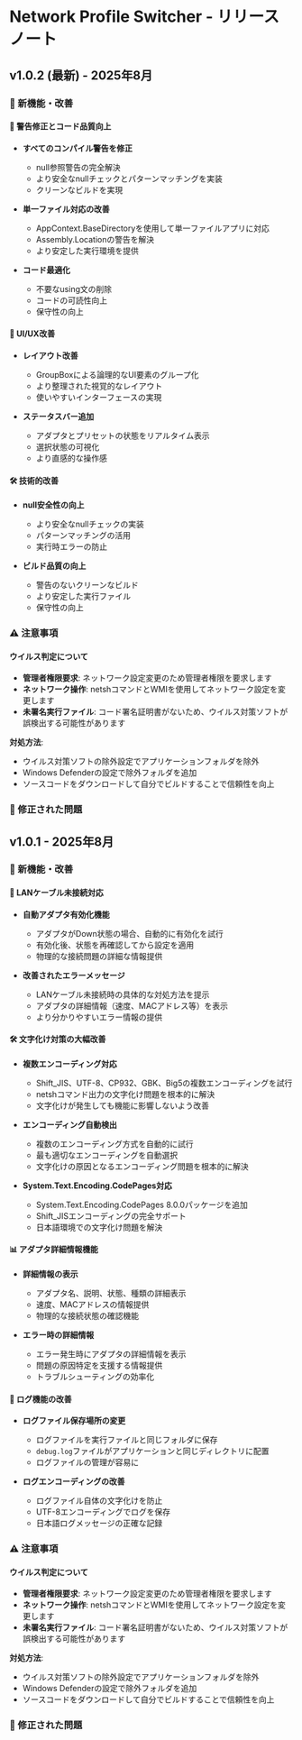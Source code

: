 # Network Profile Switcher - リリースノート

## v1.0.2 (最新) - 2025年8月

### 🎉 新機能・改善

#### 🔧 警告修正とコード品質向上
- **すべてのコンパイル警告を修正**
  - null参照警告の完全解決
  - より安全なnullチェックとパターンマッチングを実装
  - クリーンなビルドを実現

- **単一ファイル対応の改善**
  - AppContext.BaseDirectoryを使用して単一ファイルアプリに対応
  - Assembly.Locationの警告を解決
  - より安定した実行環境を提供

- **コード最適化**
  - 不要なusing文の削除
  - コードの可読性向上
  - 保守性の向上

#### 🎨 UI/UX改善
- **レイアウト改善**
  - GroupBoxによる論理的なUI要素のグループ化
  - より整理された視覚的なレイアウト
  - 使いやすいインターフェースの実現

- **ステータスバー追加**
  - アダプタとプリセットの状態をリアルタイム表示
  - 選択状態の可視化
  - より直感的な操作感

#### 🛠️ 技術的改善
- **null安全性の向上**
  - より安全なnullチェックの実装
  - パターンマッチングの活用
  - 実行時エラーの防止

- **ビルド品質の向上**
  - 警告のないクリーンなビルド
  - より安定した実行ファイル
  - 保守性の向上

### ⚠️ 注意事項

#### ウイルス判定について
- **管理者権限要求**: ネットワーク設定変更のため管理者権限を要求します
- **ネットワーク操作**: netshコマンドとWMIを使用してネットワーク設定を変更します
- **未署名実行ファイル**: コード署名証明書がないため、ウイルス対策ソフトが誤検出する可能性があります

**対処方法**:
- ウイルス対策ソフトの除外設定でアプリケーションフォルダを除外
- Windows Defenderの設定で除外フォルダを追加
- ソースコードをダウンロードして自分でビルドすることで信頼性を向上

### 🐛 修正された問題

## v1.0.1 - 2025年8月

### 🎉 新機能・改善

#### 🔧 LANケーブル未接続対応
- **自動アダプタ有効化機能**
  - アダプタがDown状態の場合、自動的に有効化を試行
  - 有効化後、状態を再確認してから設定を適用
  - 物理的な接続問題の詳細な情報提供

- **改善されたエラーメッセージ**
  - LANケーブル未接続時の具体的な対処方法を提示
  - アダプタの詳細情報（速度、MACアドレス等）を表示
  - より分かりやすいエラー情報の提供

#### 🛠️ 文字化け対策の大幅改善
- **複数エンコーディング対応**
  - Shift_JIS、UTF-8、CP932、GBK、Big5の複数エンコーディングを試行
  - netshコマンド出力の文字化け問題を根本的に解決
  - 文字化けが発生しても機能に影響しないよう改善

- **エンコーディング自動検出**
  - 複数のエンコーディング方式を自動的に試行
  - 最も適切なエンコーディングを自動選択
  - 文字化けの原因となるエンコーディング問題を根本的に解決

- **System.Text.Encoding.CodePages対応**
  - System.Text.Encoding.CodePages 8.0.0パッケージを追加
  - Shift_JISエンコーディングの完全サポート
  - 日本語環境での文字化け問題を解決

#### 📊 アダプタ詳細情報機能
- **詳細情報の表示**
  - アダプタ名、説明、状態、種類の詳細表示
  - 速度、MACアドレスの情報提供
  - 物理的な接続状態の確認機能

- **エラー時の詳細情報**
  - エラー発生時にアダプタの詳細情報を表示
  - 問題の原因特定を支援する情報提供
  - トラブルシューティングの効率化

#### 📝 ログ機能の改善
- **ログファイル保存場所の変更**
  - ログファイルを実行ファイルと同じフォルダに保存
  - `debug.log`ファイルがアプリケーションと同じディレクトリに配置
  - ログファイルの管理が容易に

- **ログエンコーディングの改善**
  - ログファイル自体の文字化けを防止
  - UTF-8エンコーディングでログを保存
  - 日本語ログメッセージの正確な記録

### ⚠️ 注意事項

#### ウイルス判定について
- **管理者権限要求**: ネットワーク設定変更のため管理者権限を要求します
- **ネットワーク操作**: netshコマンドとWMIを使用してネットワーク設定を変更します
- **未署名実行ファイル**: コード署名証明書がないため、ウイルス対策ソフトが誤検出する可能性があります

**対処方法**:
- ウイルス対策ソフトの除外設定でアプリケーションフォルダを除外
- Windows Defenderの設定で除外フォルダを追加
- ソースコードをダウンロードして自分でビルドすることで信頼性を向上

### 🐛 修正された問題